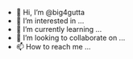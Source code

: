 - 👋 Hi, I’m @big4gutta
- 👀 I’m interested in ...
- 🌱 I’m currently learning ...
- 💞️ I’m looking to collaborate on ...
- 📫 How to reach me ...

<!---
big4gutta/big4gutta is a ✨ special ✨ repository because its `README.md` (this file) appears on your GitHub profile.
You can click the Preview link to take a look at your changes.
--->
